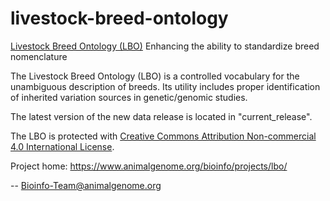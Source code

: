 # livestock-breed-ontology
<a href="https://www.animalgenome.org/bioinfo/projects/lbo/">Livestock Breed Ontology (LBO)</a>
Enhancing the ability to standardize breed nomenclature

The Livestock Breed Ontology (LBO) is a controlled vocabulary for the 
unambiguous description of breeds.  Its utility includes proper 
identification of inherited variation sources in genetic/genomic studies. 

The latest version of the new data release is located in "current_release". 

The LBO is protected with <a href="https://creativecommons.org/licenses/by-nc/4.0/">Creative Commons Attribution Non-commercial 4.0 International License</a>.

Project home: https://www.animalgenome.org/bioinfo/projects/lbo/

--
Bioinfo-Team@animalgenome.org
